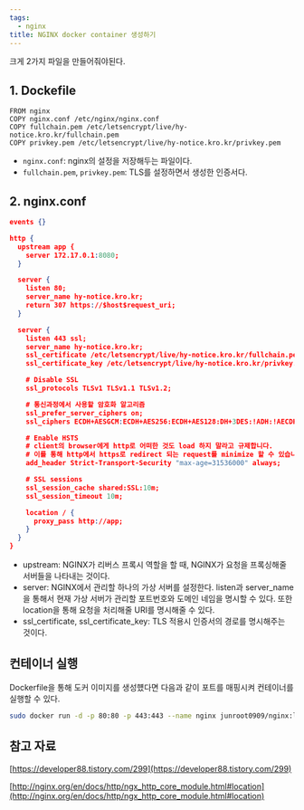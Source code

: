 ```yaml
---
tags:
  - nginx
title: NGINX docker container 생성하기
---
```


크게 2가지 파일을 만들어줘야된다.

## 1. Dockefile

```docker
FROM nginx
COPY nginx.conf /etc/nginx/nginx.conf
COPY fullchain.pem /etc/letsencrypt/live/hy-notice.kro.kr/fullchain.pem
COPY privkey.pem /etc/letsencrypt/live/hy-notice.kro.kr/privkey.pem
```

- `nginx.conf`: nginx의 설정을 저장해두는 파일이다.
- `fullchain.pem`, `privkey.pem`: TLS를 설정하면서 생성한 인증서다.

## 2. nginx.conf

```json
events {}

http {
  upstream app {
    server 172.17.0.1:8080;
  }

  server {
    listen 80;
    server_name hy-notice.kro.kr;
    return 307 https://$host$request_uri;
  }

  server {
    listen 443 ssl;
    server_name hy-notice.kro.kr;
    ssl_certificate /etc/letsencrypt/live/hy-notice.kro.kr/fullchain.pem;
    ssl_certificate_key /etc/letsencrypt/live/hy-notice.kro.kr/privkey.pem;

    # Disable SSL
    ssl_protocols TLSv1 TLSv1.1 TLSv1.2;

    # 통신과정에서 사용할 암호화 알고리즘
    ssl_prefer_server_ciphers on;
    ssl_ciphers ECDH+AESGCM:ECDH+AES256:ECDH+AES128:DH+3DES:!ADH:!AECDH:!MD5;

    # Enable HSTS
    # client의 browser에게 http로 어떠한 것도 load 하지 말라고 규제합니다.
    # 이를 통해 http에서 https로 redirect 되는 request를 minimize 할 수 있습니다.
    add_header Strict-Transport-Security "max-age=31536000" always;

    # SSL sessions
    ssl_session_cache shared:SSL:10m;
    ssl_session_timeout 10m;

    location / {
      proxy_pass http://app;
    }
  }
}
```

- upstream: NGINX가 리버스 프록시 역할을 할 때, NGINX가 요청을 프록싱해줄 서버들을 나타내는 것이다.
- server: NGINX에서 관리할 하나의 가상 서버를 설정한다. listen과 server_name을 통해서 현재 가상 서버가 관리할 포트번호와 도메인 네임을 명시할 수 있다. 또한 location을 통해 요청을 처리해줄 URI를 명시해줄 수 있다.
- ssl_certificate, ssl_certificate_key: TLS 적용시 인증서의 경로를 명시해주는 것이다.

## 컨테이너 실행

Dockerfile을 통해 도커 이미지를 생성헀다면 다음과 같이 포트를 매핑시켜 컨테이너를 실행할 수 있다.

```bash
sudo docker run -d -p 80:80 -p 443:443 --name nginx junroot0909/nginx:latest
```

## 참고 자료

[https://developer88.tistory.com/299](https://developer88.tistory.com/299)

[http://nginx.org/en/docs/http/ngx_http_core_module.html#location](http://nginx.org/en/docs/http/ngx_http_core_module.html#location)
